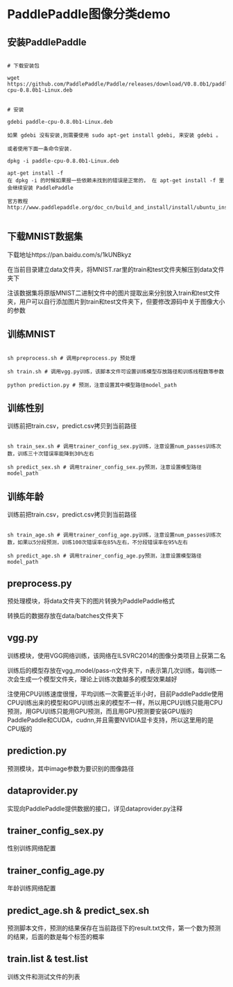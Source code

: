 ﻿
# PaddlePaddle图像分类demo





## 安装PaddlePaddle

```

# 下载安装包

wget https://github.com/PaddlePaddle/Paddle/releases/download/V0.8.0b1/paddle-cpu-0.8.0b1-Linux.deb


# 安装

gdebi paddle-cpu-0.8.0b1-Linux.deb

如果 gdebi 没有安装,则需要使用 sudo apt-get install gdebi, 来安装 gdebi 。

或者使用下面一条命令安装.

dpkg -i paddle-cpu-0.8.0b1-Linux.deb

apt-get install -f
在 dpkg -i 的时候如果报一些依赖未找到的错误是正常的， 在 apt-get install -f 里会继续安装 PaddlePaddle

官方教程http://www.paddlepaddle.org/doc_cn/build_and_install/install/ubuntu_install.html


```


## 下载MNIST数据集

下载地址https://pan.baidu.com/s/1kUNBkyz

在当前目录建立data文件夹，将MNIST.rar里的train和test文件夹解压到data文件夹下

注该数据集将原版MNIST二进制文件中的图片提取出来分别放入train和test文件夹，用户可以自行添加图片到train和test文件夹下，但要修改源码中关于图像大小的参数



## 训练MNIST


```

sh preprocess.sh # 调用preprocess.py 预处理

sh train.sh # 调用vgg.py训练，该脚本文件可设置训练模型存放路径和训练线程数等参数

python prediction.py # 预测，注意设置其中模型路径model_path

```



## 训练性别


训练前把train.csv，predict.csv拷贝到当前路径
```

sh train_sex.sh # 调用trainer_config_sex.py训练，注意设置num_passes训练次数，训练三十次错误率能降到30%左右

sh predict_sex.sh # 调用trainer_config_sex.py预测，注意设置模型路径model_path

```



## 训练年龄


训练前把train.csv，predict.csv拷贝到当前路径
```

sh train_age.sh # 调用trainer_config_age.py训练，注意设置num_passes训练次数，如果以5分段预测，训练100次错误率在85%左右，不分段错误率在95%左右

sh predict_age.sh # 调用trainer_config_age.py预测，注意设置模型路径model_path

```



## preprocess.py 


预处理模块，将data文件夹下的图片转换为PaddlePaddle格式

转换后的数据存放在data/batches文件夹下



## vgg.py


训练模块，使用VGG网络训练，该网络在ILSVRC2014的图像分类项目上获第二名

训练后的模型存放在vgg_model/pass-n文件夹下，n表示第几次训练，每训练一次会生成一个模型文件夹，理论上训练次数越多的模型效果越好

注使用CPU训练速度很慢，平均训练一次需要近半小时，目前PaddlePaddle使用CPU训练出来的模型和GPU训练出来的模型不一样，所以用CPU训练只能用CPU预测，用GPU训练只能用GPU预测，而且用GPU预测要安装GPU版的PaddlePaddle和CUDA，cudnn,并且需要NVIDIA显卡支持，所以这里用的是CPU版的



## prediction.py


预测模块，其中image参数为要识别的图像路径



## dataprovider.py


实现向PaddlePaddle提供数据的接口，详见dataprovider.py注释



## trainer_config_sex.py


性别训练网络配置



## trainer_config_age.py


年龄训练网络配置



## predict_age.sh & predict_sex.sh


预测脚本文件，预测的结果保存在当前路径下的result.txt文件，第一个数为预测的结果，后面的数是每个标签的概率



## train.list & test.list


训练文件和测试文件的列表